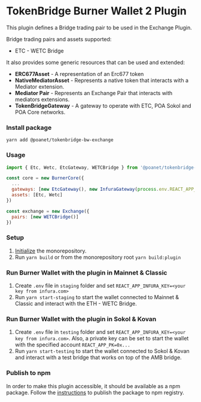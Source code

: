 # TokenBridge Burner Wallet 2 Plugin

This plugin defines a Bridge trading pair to be used in the Exchange Plugin.

Bridge trading pairs and assets supported:
* ETC - WETC Bridge

It also provides some generic resources that can be used and extended:
* **ERC677Asset** - A representation of an Erc677 token
* **NativeMediatorAsset** - Represents a native token that interacts with a Mediator extension.
* **Mediator Pair** - Represents an Exchange Pair that interacts with mediators extensions.
* **TokenBridgeGateway** - A gateway to operate with ETC, POA Sokol and POA Core networks. 

### Install package
```
yarn add @poanet/tokenbridge-bw-exchange
```
 
### Usage

```javascript
import { Etc, Wetc, EtcGateway, WETCBridge } from '@poanet/tokenbridge-bw-exchange'

const core = new BurnerCore({
  ...
  gateways: [new EtcGateway(), new InfuraGateway(process.env.REACT_APP_INFURA_KEY)],
  assets: [Etc, Wetc]
})

const exchange = new Exchange({
  pairs: [new WETCBridge()]
})
```


### Setup
1. [Initialize](../README.md#initializing-the-monorepository) the monorepository.
2. Run `yarn build` or from the monorepository root `yarn build:plugin`

### Run Burner Wallet with the plugin in Mainnet & Classic
1. Create `.env` file in `staging` folder and set `REACT_APP_INFURA_KEY=<your key from infura.com>`
2. Run `yarn start-staging` to start the wallet connected to Mainnet & Classic and interact with the ETH - WETC Bridge.

### Run Burner Wallet with the plugin in Sokol & Kovan
1. Create `.env` file in `testing` folder and set `REACT_APP_INFURA_KEY=<your key from infura.com>`. 
Also, a private key can be set to start the wallet with the specified account `REACT_APP_PK=0x...`
2. Run `yarn start-testing` to start the wallet connected to Sokol & Kovan and interact with a test bridge
that works on top of the AMB bridge.

### Publish to npm
In order to make this plugin accessible, it should be available as a npm package. Follow the [instructions](publish.md) to publish 
the package to npm registry. 

